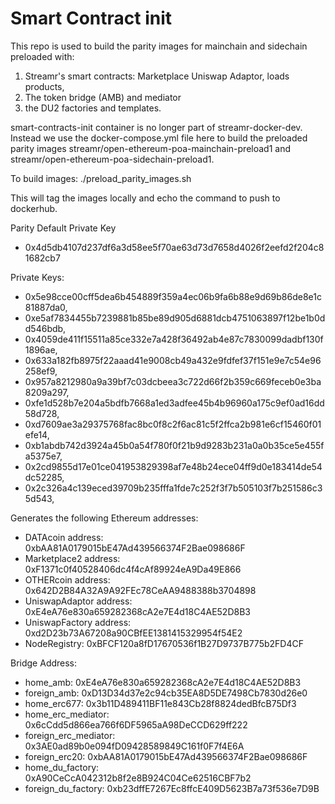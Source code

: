# Smart Contract init
This repo is used to build the parity images for mainchain and sidechain preloaded with:
 1. Streamr's smart contracts: Marketplace Uniswap Adaptor, loads products,
 2. The token bridge (AMB) and mediator
 3. the DU2 factories and templates. 

smart-contracts-init container is no longer part of streamr-docker-dev. Instead we use the docker-compose.yml file here to build the preloaded parity images streamr/open-ethereum-poa-mainchain-preload1 and streamr/open-ethereum-poa-sidechain-preload1.

To build images:
./preload_parity_images.sh

This will tag the images locally and echo the command to push to dockerhub.


Parity Default Private Key 
* 0x4d5db4107d237df6a3d58ee5f70ae63d73d7658d4026f2eefd2f204c81682cb7

Private Keys:
* 0x5e98cce00cff5dea6b454889f359a4ec06b9fa6b88e9d69b86de8e1c81887da0,
* 0xe5af7834455b7239881b85be89d905d6881dcb4751063897f12be1b0dd546bdb,
* 0x4059de411f15511a85ce332e7a428f36492ab4e87c7830099dadbf130f1896ae,
* 0x633a182fb8975f22aaad41e9008cb49a432e9fdfef37f151e9e7c54e96258ef9,
* 0x957a8212980a9a39bf7c03dcbeea3c722d66f2b359c669feceb0e3ba8209a297,
* 0xfe1d528b7e204a5bdfb7668a1ed3adfee45b4b96960a175c9ef0ad16dd58d728,
* 0xd7609ae3a29375768fac8bc0f8c2f6ac81c5f2ffca2b981e6cf15460f01efe14,
* 0xb1abdb742d3924a45b0a54f780f0f21b9d9283b231a0a0b35ce5e455fa5375e7,
* 0x2cd9855d17e01ce041953829398af7e48b24ece04ff9d0e183414de54dc52285,
* 0x2c326a4c139eced39709b235fffa1fde7c252f3f7b505103f7b251586c35d543,


Generates the following Ethereum addresses:
* DATAcoin address: 0xbAA81A0179015bE47Ad439566374F2Bae098686F
* Marketplace2 address: 0xF1371c0f40528406dc4f4cAf89924eA9Da49E866
* OTHERcoin address: 0x642D2B84A32A9A92FEc78CeAA9488388b3704898
* UniswapAdaptor address: 0xE4eA76e830a659282368cA2e7E4d18C4AE52D8B3
* UniswapFactory address: 0xd2D23b73A67208a90CBfEE1381415329954f54E2
* NodeRegistry: 0xBFCF120a8fD17670536f1B27D9737B775b2FD4CF

Bridge Address:
* home_amb: 0xE4eA76e830a659282368cA2e7E4d18C4AE52D8B3
* foreign_amb: 0xD13D34d37e2c94cb35EA8D5DE7498Cb7830d26e0
* home_erc677: 0x3b11D489411BF11e843Cb28f8824dedBfcB75Df3
* home_erc_mediator: 0x6cCdd5d866ea766f6DF5965aA98DeCCD629ff222
* foreign_erc_mediator: 0x3AE0ad89b0e094fD09428589849C161f0F7f4E6A
* foreign_erc20: 0xbAA81A0179015bE47Ad439566374F2Bae098686F
* home_du_factory: 0xA90CeCcA042312b8f2e8B924C04Ce62516CBF7b2
* foreign_du_factory: 0xb23dffE7267Ec8ffcE409D5623B7a73f536e7D9B

